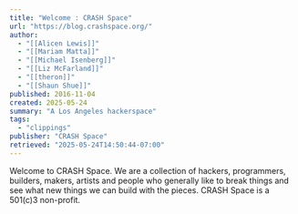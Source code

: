 ```yaml
---
title: "Welcome : CRASH Space"
url: "https://blog.crashspace.org/"
author:
  - "[[Alicen Lewis]]"
  - "[[Mariam Matta]]"
  - "[[Michael Isenberg]]"
  - "[[Liz McFarland]]"
  - "[[theron]]"
  - "[[Shaun Shue]]"
published: 2016-11-04
created: 2025-05-24
summary: "A Los Angeles hackerspace"
tags:
  - "clippings"
publisher: "CRASH Space"
retrieved: "2025-05-24T14:50:44-07:00"
---
```

Welcome to CRASH Space. We are a collection of hackers, programmers, builders, makers, artists and people who generally like to break things and see what new things we can build with the pieces. CRASH Space is a 501(c)3 non-profit.